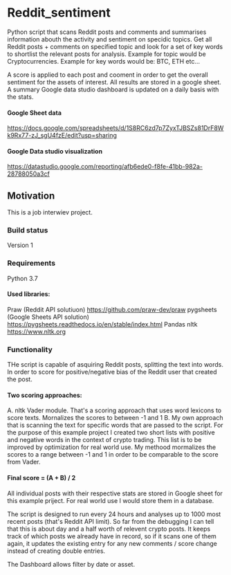 # Reddit_sentiment
Python script that scans Reddit posts and comments and summarises information abouth the activity and sentiment on specidic topics. Get all Reddit posts + comments on specified topic and look for a set of key words to shortlist the relevant posts for analysis. Example for topic would be Cryptocurrencies. Example for key words would be: BTC, ETH etc... 

A score is applied to each post and cooment in order to get the overall sentiment for the assets of interest. All results are stored in a google sheet. A summary Google data studio dashboard is updated on a daily basis with the stats.
 
#### Google Sheet data
https://docs.google.com/spreadsheets/d/1S8RC6zd7p7ZyxTJBSZs81DrF8Wk9Rx77-zJ_sgU4fzE/edit?usp=sharing

#### Google Data studio visualization
https://datastudio.google.com/reporting/afb6ede0-f8fe-41bb-982a-28788050a3cf
 
 
## Motivation
This is a job interwiev project.

### Build status
Version 1

### Requirements
Python 3.7

#### Used libraries:
Praw (Reddit API solutiuon) https://github.com/praw-dev/praw
pygsheets (Google Sheets API solution) https://pygsheets.readthedocs.io/en/stable/index.html
Pandas
nltk https://www.nltk.org

### Functionality

THe script is capable of asquiring Reddit posts, splitting the text into words. In order to score for positive/negative bias of the Reddit user that created the post.

#### Two scoring approaches:

A. nltk Vader module. That's a scoring approach that uses word lexicons to score texts. Mornalizes the scores to between -1 and 1 
B. My own approach that is scanning the text for specific words that are passed to the script. For the purpose of this example project I created two short lists with positive and negative words in the context of crypto trading. This list is to be improved by optimization for real world use. My methood mormalizes the scores to a range between -1 and 1 in order to be comparable to the score from Vader.

#### Final score = (A + B) / 2

All individual posts with their respective stats are stored in Google sheet for this example priject. For real world use I would store them in a database. 

The script is designed to run every 24 hours and analyses up to 1000 most recent posts (that's Reddit API limit). So far from the debugging I can tell that this is about day and a half worth of relevent crypto posts. It keeps track of which posts we already have in record, so if it scans one of them again, it updates the existing entry for any new comments / score change instead of creating double entries.

The Dashboard allows filter by date or asset.


